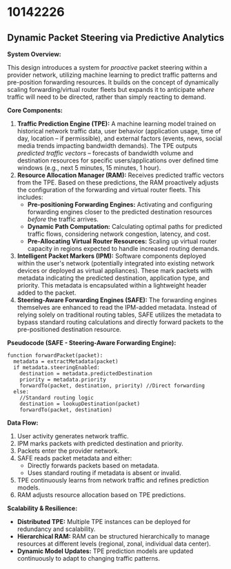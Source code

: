 # 10142226

## Dynamic Packet Steering via Predictive Analytics

**System Overview:**

This design introduces a system for *proactive* packet steering within a provider network, utilizing machine learning to predict traffic patterns and pre-position forwarding resources. It builds on the concept of dynamically scaling forwarding/virtual router fleets but expands it to anticipate *where* traffic will need to be directed, rather than simply reacting to demand.

**Core Components:**

1.  **Traffic Prediction Engine (TPE):** A machine learning model trained on historical network traffic data, user behavior (application usage, time of day, location – if permissible), and external factors (events, news, social media trends impacting bandwidth demands).  The TPE outputs *predicted traffic vectors* – forecasts of bandwidth volume and destination resources for specific users/applications over defined time windows (e.g., next 5 minutes, 15 minutes, 1 hour).
2.  **Resource Allocation Manager (RAM):**  Receives predicted traffic vectors from the TPE. Based on these predictions, the RAM proactively adjusts the configuration of the forwarding and virtual router fleets. This includes:
    *   **Pre-positioning Forwarding Engines:**  Activating and configuring forwarding engines closer to the predicted destination resources *before* the traffic arrives.
    *   **Dynamic Path Computation:** Calculating optimal paths for predicted traffic flows, considering network congestion, latency, and cost.
    *   **Pre-Allocating Virtual Router Resources:**  Scaling up virtual router capacity in regions expected to handle increased routing demands.
3.  **Intelligent Packet Markers (IPM):**  Software components deployed within the user's network (potentially integrated into existing network devices or deployed as virtual appliances). These mark packets with metadata indicating the predicted destination, application type, and priority. This metadata is encapsulated within a lightweight header added to the packet.
4.  **Steering-Aware Forwarding Engines (SAFE):** The forwarding engines themselves are enhanced to read the IPM-added metadata.  Instead of relying solely on traditional routing tables, SAFE utilizes the metadata to bypass standard routing calculations and directly forward packets to the pre-positioned destination resource.

**Pseudocode (SAFE - Steering-Aware Forwarding Engine):**

```
function forwardPacket(packet):
  metadata = extractMetadata(packet)
  if metadata.steeringEnabled:
    destination = metadata.predictedDestination
    priority = metadata.priority
    forwardTo(packet, destination, priority) //Direct forwarding
  else:
    //Standard routing logic
    destination = lookupDestination(packet)
    forwardTo(packet, destination)
```

**Data Flow:**

1.  User activity generates network traffic.
2.  IPM marks packets with predicted destination and priority.
3.  Packets enter the provider network.
4.  SAFE reads packet metadata and either:
    *   Directly forwards packets based on metadata.
    *   Uses standard routing if metadata is absent or invalid.
5.  TPE continuously learns from network traffic and refines prediction models.
6.  RAM adjusts resource allocation based on TPE predictions.

**Scalability & Resilience:**

*   **Distributed TPE:**  Multiple TPE instances can be deployed for redundancy and scalability.
*   **Hierarchical RAM:**  RAM can be structured hierarchically to manage resources at different levels (regional, zonal, individual data center).
*   **Dynamic Model Updates:** TPE prediction models are updated continuously to adapt to changing traffic patterns.